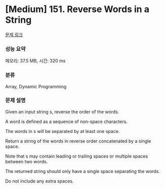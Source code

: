 # [Medium] 151. Reverse Words in a String

[문제 링크](https://leetcode.com/problems/reverse-words-in-a-string/description/) 

### 성능 요약

메모리: 37.5 MB, 시간: 320 ms

### 분류

Array, Dynamic Programming

### 문제 설명

<p>Given an input string s, reverse the order of the words.</p>
<p>A word is defined as a sequence of non-space characters.</p>
<p>The words in s will be separated by at least one space.</p>
<p>Return a string of the words in reverse order concatenated by a single space.</p>
<p>Note that s may contain leading or trailing spaces or multiple spaces between two words.</p>
<p>The returned string should only have a single space separating the words.</p>
<p>Do not include any extra spaces.</p>
